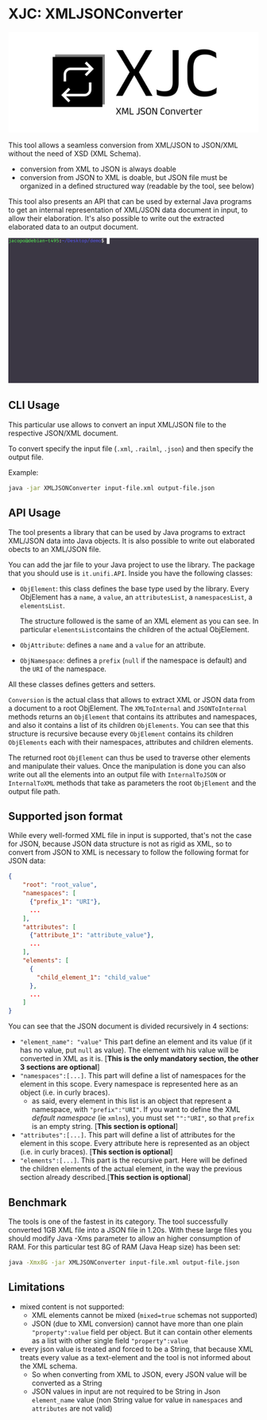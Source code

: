 # XJC: XMLJSONConverter

<p align="center"><img src="logo-black.png" alt="demo gif" /></p>

This tool allows a seamless conversion from XML/JSON to JSON/XML without the need of XSD (XML Schema). 
- conversion from XML to JSON is always doable
- conversion from JSON to XML is doable, but JSON file must be organized in a defined structured way (readable by the tool, see below)

This tool also presents an API that can be used by external Java programs to get an internal representation of XML/JSON data document in input, to allow their elaboration. It's also possible to write out the extracted elaborated data to an output document.

<p align="center"><img src="demo.gif" alt="demo gif" /></p>

## CLI Usage
This particular use allows to convert an input XML/JSON file to the respective JSON/XML document.

To convert specify the input file (`.xml`, `.railml`, `.json`) and then specify the output file.

Example:
```bash
java -jar XMLJSONConverter input-file.xml output-file.json
```

## API Usage
The tool presents a library that can be used by Java programs to extract XML/JSON data into Java objects. It is also possible to write out elaborated obects to an XML/JSON file.

You can add the jar file to your Java project to use the library. The package that you should use is `it.unifi.API`. Inside you have the following classes:
- `ObjElement`: this class defines the base type used by the library. Every ObjElement has a `name`, a `value`, an `attributesList`, a `namespacesList`, a `elementsList`. 

    The structure followed is the same of an XML element as you can see. In particular `elementsList`contains the children of the actual ObjElement. 
- `ObjAttribute`: defines a `name` and a `value` for an attribute.
- `ObjNamespace`: defines a `prefix` (`null` if the namespace is default) and the `URI` of the namespace.

All these classes defines getters and setters.

`Conversion` is the actual class that allows to extract XML or JSON data from a document to a root ObjElement. The `XMLToInternal` and `JSONToInternal` methods returns an `ObjElement` that contains its attributes and namespaces, and also it contains a list of its children `ObjElements`. You can see that this structure is recursive because every `ObjElement` contains its children `ObjElements` each with their namespaces, attributes and children elements.

The returned root `ObjElement` can thus be used to traverse other elements and manipulate their values. Once the manipulation is done you can also write out all the elements into an output file with `InternalToJSON` or `InternalToXML` methods that take as parameters the root `ObjElement` and the output file path.

## Supported json format
While every well-formed XML file in input is supported, that's not the case for JSON, because JSON data structure is not as rigid as XML, so to convert from JSON to XML is necessary to follow the following format for JSON data:
```json
{
    "root": "root_value",
    "namespaces": [
      {"prefix_1": "URI"},
      ...
    ],
    "attributes": [
      {"attribute_1": "attribute_value"},
      ...
    ],
    "elements": [
      {
        "child_element_1": "child_value"
      },
      ...
    ]
}
```

You can see that the JSON document is divided recursively in 4 sections:
  - `"element_name": "value"` This part define an element and its value (if it has no value, put `null` as value). The element with his value will be converted in XML as it is. [**This  is the only mandatory section, the other 3 sections are optional**]
  - `"namespaces":[...]`. This part will define a list of namespaces for the element in this scope. Every namespace is represented here as an object (i.e. in curly braces).
    - as said, every element in this list is an object that represent a namespace, with `"prefix":"URI"`. If you want to define the XML _default namespace_ (ie `xmlns`), you must set `"":"URI"`, so that `prefix` is an empty string. [**This section is optional**]
  - `"attributes":[...]`. This part will define a list of attributes for the element in this scope. Every attribute here is represented as an object (i.e. in curly braces). [**This section is optional**]
  - `"elements":[...]`. This part is the recursive part. Here will be defined the children elements of the actual element, in the way the previous section already described.[**This section is optional**]

## Benchmark
The tools is one of the fastest in its category. The tool successfully converted 1GB XML file into a JSON file in 1.20s. With these large files you should modify Java -Xms parameter to allow an higher consumption of RAM. For this particular test 8G of RAM (Java Heap size) has been set:

```bash
java -Xmx8G -jar XMLJSONConverter input-file.xml output-file.json
```


## Limitations
- mixed content is not supported:
  - XML elements cannot be mixed (`mixed=true` schemas not supported)
  - JSON (due to XML conversion) cannot have more than one plain `"property":value` field per object. But it can contain other elements as a list with other single field `"property":value`
- every json value is treated and forced to be a String, that because XML treats every value as a text-element and the tool is not informed about the XML schema. 
  - So when converting from XML to JSON, every JSON value will be converted as a String
  - JSON values in input are not required to be String in Json `element_name` value (non String value for value in `namespaces` and `attributes` are not valid)

